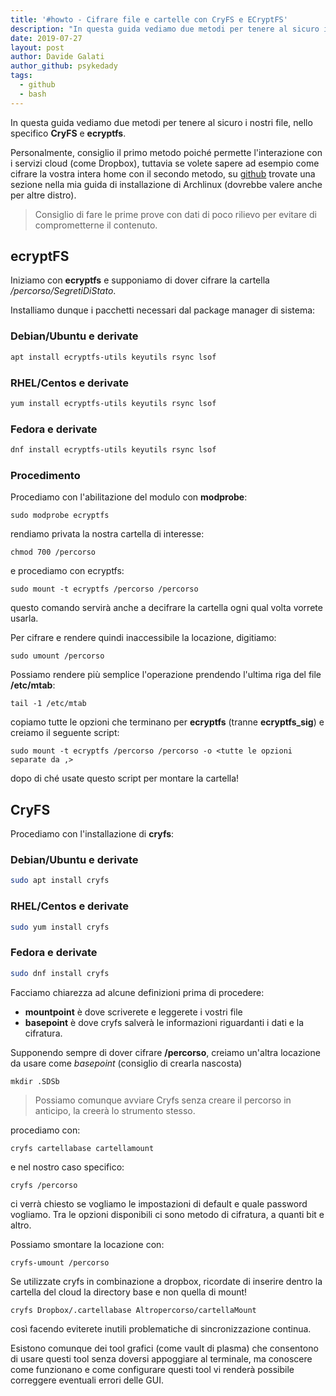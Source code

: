 ```yaml
---
title: '#howto - Cifrare file e cartelle con CryFS e ECryptFS'
description: "In questa guida vediamo due metodi per tenere al sicuro i nostri file, nello specifico CryFS e ecryptfs."
date: 2019-07-27
layout: post
author: Davide Galati
author_github: psykedady
tags:
  - github  
  - bash
---
```

In questa guida vediamo due metodi per tenere al sicuro i nostri file, nello specifico **CryFS** e **ecryptfs**.

Personalmente, consiglio il primo metodo poiché permette l'interazione con i servizi cloud (come Dropbox), tuttavia se volete sapere ad esempio come cifrare la vostra intera home con il secondo metodo, su [github](https://github.com/PsykeDady/Archlinux_installazione) trovate una sezione nella mia guida di installazione di Archlinux (dovrebbe valere anche per altre distro).

> Consiglio di fare le prime prove con dati di poco rilievo per evitare di comprometterne il contenuto.

## ecryptFS

Iniziamo con **ecryptfs** e supponiamo di dover cifrare la cartella _/percorso/SegretiDiStato_.

Installiamo dunque i pacchetti necessari dal package manager di sistema:

### Debian/Ubuntu e derivate

```bash
apt install ecryptfs-utils keyutils rsync lsof
```

### RHEL/Centos e derivate

```bash
yum install ecryptfs-utils keyutils rsync lsof
```

### Fedora e derivate
```bash
dnf install ecryptfs-utils keyutils rsync lsof
```

### Procedimento 
Procediamo con l'abilitazione del modulo con **modprobe**:

    sudo modprobe ecryptfs

rendiamo privata la nostra cartella di interesse:

    chmod 700 /percorso

e procediamo con ecryptfs:

    sudo mount -t ecryptfs /percorso /percorso

questo comando servirà anche a decifrare la cartella ogni qual volta vorrete usarla.

Per cifrare e rendere quindi inaccessibile la locazione, digitiamo:

    sudo umount /percorso

Possiamo rendere più semplice l'operazione prendendo l'ultima riga del file **/etc/mtab**:

    tail -1 /etc/mtab

copiamo tutte le opzioni che terminano per **ecryptfs** (tranne **ecryptfs_sig**) e creiamo il seguente script:

    sudo mount -t ecryptfs /percorso /percorso -o <tutte le opzioni separate da ,>

dopo di ché usate questo script per montare la cartella!

## CryFS

Procediamo con l'installazione di **cryfs**:

### Debian/Ubuntu e derivate
```bash
sudo apt install cryfs
```

### RHEL/Centos e derivate

```bash 
sudo yum install cryfs
```

### Fedora e derivate

```bash
sudo dnf install cryfs
```

Facciamo chiarezza ad alcune definizioni prima di procedere:

-   **mountpoint** è dove scriverete e leggerete i vostri file
-   **basepoint** è dove cryfs salverà le informazioni riguardanti i dati e la cifratura.

Supponendo sempre di dover cifrare **/percorso**, creiamo un'altra locazione da usare come _basepoint_ (consiglio di crearla nascosta)

    mkdir .SDSb 

> Possiamo comunque avviare Cryfs senza creare il percorso in anticipo, la creerà lo strumento stesso.

procediamo con:

    cryfs cartellabase cartellamount

e nel nostro caso specifico:

    cryfs /percorso

ci verrà chiesto se vogliamo le impostazioni di default e quale password vogliamo. Tra le opzioni disponibili ci sono metodo di cifratura, a quanti bit e altro.

Possiamo smontare la locazione con:

    cryfs-umount /percorso

Se utilizzate cryfs in combinazione a dropbox, ricordate di inserire dentro la cartella del cloud la directory base e non quella di mount!

    cryfs Dropbox/.cartellabase Altropercorso/cartellaMount

così facendo eviterete inutili problematiche di sincronizzazione continua.

Esistono comunque dei tool grafici (come vault di plasma) che consentono di usare questi tool senza doversi appoggiare al terminale, ma conoscere come funzionano e come configurare questi tool vi renderà possibile correggere eventuali errori delle GUI.
